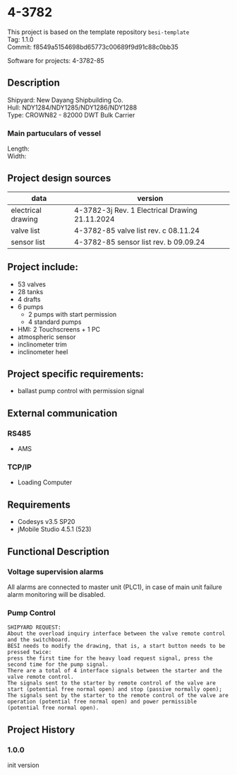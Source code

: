 # 4-3782

This project is based on the template repository `besi-template`  
Tag: 1.1.0  
Commit: f8549a5154698bd65773c00689f9d91c88c0bb35  

Software for projects: 4-3782-85

## Description
Shipyard: New Dayang Shipbuilding Co.  
Hull: NDY1284/NDY1285/NDY1286/NDY1288  
Type: CROWN82 - 82000 DWT Bulk Carrier  

### Main partuculars of vessel
Length: <TODO>  
Width: <TODO>

## Project design sources
| data               | version                                        |
|--------------------|------------------------------------------------|
| electrical drawing | 4-3782-3j Rev. 1 Electrical Drawing 21.11.2024 |
| valve list         | 4-3782-85 valve list rev. c 08.11.24           |
| sensor list        | 4-3782-85 sensor list rev. b 09.09.24          |

## Project include:
- 53 valves 
- 28 tanks
- 4 drafts
- 6 pumps
    - 2 pumps with start permission
    - 4 standard pumps 
- HMI: 2 Touchscreens + 1 PC
- atmospheric sensor
- inclinometer trim
- inclinometer heel

## Project specific requirements:
- ballast pump control with permission signal

## External communication
### RS485
- AMS 
### TCP/IP
- Loading Computer

## Requirements 
- Codesys v3.5 SP20
- jMobile Studio 4.5.1 (523)

## Functional Description

### Voltage supervision alarms
All alarms are connected to master unit (PLC1), in case of main unit failure alarm monitoring will be disabled.

### Pump Control 
```
SHIPYARD REQUEST:
About the overload inquiry interface between the valve remote control and the switchboard.
BESI needs to modify the drawing, that is, a start button needs to be pressed twice: 
press the first time for the heavy load request signal, press the second time for the pump signal.
There are a total of 4 interface signals between the starter and the valve remote control. 
The signals sent to the starter by remote control of the valve are start (potential free normal open) and stop (passive normally open); 
The signals sent by the starter to the remote control of the valve are operation (potential free normal open) and power permissible (potential free normal open).
```


## Project History
### 1.0.0
init version 